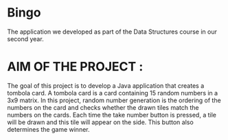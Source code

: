 # Bingo

The application we developed as part of the Data Structures course in our second year.

# AIM OF THE PROJECT : 

The goal of this project is to develop a Java application that creates a tombola card. A tombola card is a card containing 15 random numbers in a 3x9 matrix. In this project, random number generation is the ordering of the numbers on the card and 
checks whether the drawn tiles match the numbers on the cards. Each time the take number button is pressed, a tile will be drawn and this tile will appear on the side. This button also determines the game winner. 
